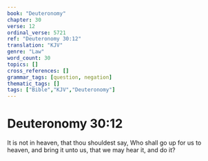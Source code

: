 ```yaml
---
book: "Deuteronomy"
chapter: 30
verse: 12
ordinal_verse: 5721
ref: "Deuteronomy 30:12"
translation: "KJV"
genre: "Law"
word_count: 30
topics: []
cross_references: []
grammar_tags: [question, negation]
thematic_tags: []
tags: ["Bible","KJV","Deuteronomy"]
---
```


# Deuteronomy 30:12

It is not in heaven, that thou shouldest say, Who shall go up for us to heaven, and bring it unto us, that we may hear it, and do it?
